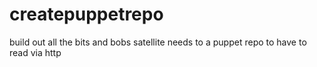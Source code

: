 # createpuppetrepo
build out all the bits and bobs satellite needs to a puppet repo to have to read via http
